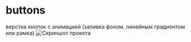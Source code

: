 # buttons
верстка кнопок с анимацией
(заливка фоном, линейным градиентом или рамка)
![Скриншот проекта](https://s1.hostingkartinok.com/uploads/images/2021/12/7ce0db80747d0a052a3e2982d0c78644.jpg)

